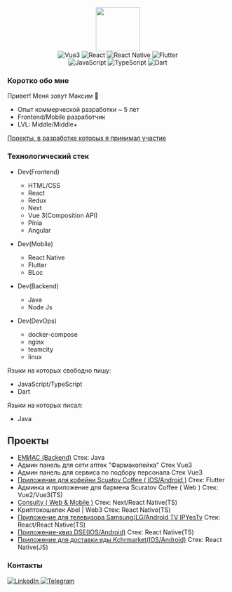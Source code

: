 <div id="header" align="center">
  <img src="https://media.giphy.com/media/ZVik7pBtu9dNS/giphy.gif" width="100"/>
</div>
<div id="badges" align="center">
    <img src="https://img.shields.io/badge/Vue3-green" alt="Vue3"/>
    <img src="https://img.shields.io/badge/React-green" alt="React"/>
    <img src="https://img.shields.io/badge/React_Native-green" alt="React Native"/>
    <img src="https://img.shields.io/badge/Flutter-aqua" alt="Flutter"/>
</div>
<div id="badges" align="center">
   <img src="https://img.shields.io/badge/JavaScript-yellow" alt="JavaScript"/>
    <img src="https://img.shields.io/badge/TypeScript-blue" alt="TypeScript"/>
    <img src="https://img.shields.io/badge/Dart-aqua" alt="Dart"/>
</div>

<h3>Коротко обо мне</h3>
Привет! Меня зовут Максим 👋

  + Опыт коммерческой разработки ~ 5 лет</li>
  + Frontend/Mobile разработчик</li>
  + LVL: Middle/Middle+</li>

[Проекты, в разработке которых я принимал участие](#projects)

<h3>Технологический стек</h3>

+ Dev(Frontend)
  + HTML/CSS
  + React
  + Redux
  + Next
  + Vue 3(Composition API)
  + Pinia
  + Angular

+ Dev(Mobile)
  + React Native
  + Flutter
  + BLoc

+ Dev(Backend)
  + Java
  + Node Js

+ Dev(DevOps)
  + docker-compose
  + nginx
  + teamcity
  + linux

Языки на которых свободно пишу:

+ JavaScript/TypeScript
+ Dart

Языки на которых писал:

+ Java

## Проекты <span id="projects"></span>
- [ЕМИАС (Backend)](https://emias.info/) Стек: Java
- Админ панель для сети аптек "Фармакопейка" Стек Vue3
- Админ панель для сервиса по подбору персонала Стек Vue3
- [Приложение для кофейни Scuatov Coffee ( IOS/Android )](https://apps.apple.com/ru/app/skuratov-%D1%81offee/id6447075283) Стек: Flutter
- Админка и приложение для бармена Scuratov Coffee ( Web ) Стек: Vue2/Vue3(TS)
- [Consulty ( Web & Mobile )](https://www.consulty.online/) Стек: Next/React Native(TS)
- Криптокошелек Abel | Web3 Стек: React Native(TS)
- [Приложение для телевизора Samsung/LG/Android TV IPYesTv](https://ipyes.tv/home) Стек: React/React Native(TS)
- [Приложение-квиз DSE(IOS/Android)](https://apps.apple.com/ru/app/dse/id1658488662) Стек: React Native(TS)
- [Приложение для доставки еды Kchrmarket(IOS/Android)](https://apps.apple.com/ru/app/kchrmarket/id6450483767) Стек: React Native(JS)

<h3>Контакты</h3>
<div id="badges">
  <a href="https://www.linkedin.com/in/maxim-gunko">
    <img src="https://img.shields.io/badge/LinkedIn-blue?logo=linkedin&logoColor=white" alt="LinkedIn"/>
  </a>
  <a href="https://t.me/halahot">
    <img src="https://img.shields.io/badge/tg-blue?logo=telegram" alt="Telegram"/>
  </a>
</div>

